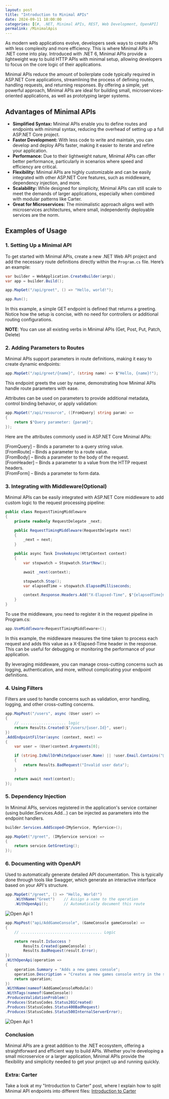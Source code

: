 ```yaml
---
layout: post
title: "Introduction to Minimal APIs"
date: 2024-09-11 18:00:00
categories: [C#, .NET, Minimal APIs, REST, Web Development, OpenAPI]
permalink: /MinimalApis
---
```

As modern web applications evolve, developers seek ways to create APIs with less complexity and more efficiency. This is where Minimal APIs in .NET come into play. Introduced with .NET 6, Minimal APIs provide a lightweight way to build HTTP APIs with minimal setup, allowing developers to focus on the core logic of their applications.

Minimal APIs reduce the amount of boilerplate code typically required in ASP.NET Core applications, streamlining the process of defining routes, handling requests, and returning responses. By offering a simple, yet powerful approach, Minimal APIs are ideal for building small, microservices-oriented applications, as well as prototyping larger systems.

## **Advantages of Minimal APIs**

- **Simplified Syntax:** Minimal APIs enable you to define routes and endpoints with minimal syntax, reducing the overhead of setting up a full ASP.NET Core project.
- **Faster Development:** With less code to write and maintain, you can develop and deploy APIs faster, making it easier to iterate and refine your application.
- **Performance:** Due to their lightweight nature, Minimal APIs can offer better performance, particularly in scenarios where speed and efficiency are critical.
- **Flexibility:** Minimal APIs are highly customizable and can be easily integrated with other ASP.NET Core features, such as middleware, dependency injection, and more.
- **Scalability:** While designed for simplicity, Minimal APIs can still scale to meet the demands of larger applications, especially when combined with modular patterns like Carter.
- **Great for Microservices:** The minimalistic approach aligns well with microservices architectures, where small, independently deployable services are the norm.

## **Examples of Usage**

### **1. Setting Up a Minimal API**

To get started with Minimal APIs, create a new .NET Web API project and add the necessary route definitions directly within the `Program.cs` file. Here’s an example:

```c#
var builder = WebApplication.CreateBuilder(args);
var app = builder.Build();

app.MapGet("/api/greet", () => "Hello, world!");

app.Run();
```

In this example, a simple GET endpoint is defined that returns a greeting. Notice how the setup is concise, with no need for controllers or additional routing configurations.

**NOTE**: You can use all existing verbs in Minimal APIs (Get, Post, Put, Patch, Delete)


### **2. Adding Parameters to Routes**

Minimal APIs support parameters in route definitions, making it easy to create dynamic endpoints:

```c#
app.MapGet("/api/greet/{name}", (string name) => $"Hello, {name}!");
```

This endpoint greets the user by name, demonstrating how Minimal APIs handle route parameters with ease.

Attributes can be used on parameters to provide additional metadata, control binding behavior, or apply validation:

```c#
app.MapGet("/api/resource", ([FromQuery] string param) =>
{
    return $"Query parameter: {param}";
});
```

Here are the attributes commonly used in ASP.NET Core Minimal APIs:

[FromQuery] – Binds a parameter to a query string value.  
[FromRoute] – Binds a parameter to a route value.  
[FromBody] – Binds a parameter to the body of the request.  
[FromHeader] – Binds a parameter to a value from the HTTP request headers.  
[FromForm] – Binds a parameter to form data.  

### **3. Integrating with Middleware(Optional)**

Minimal APIs can be easily integrated with ASP.NET Core middleware to add custom logic to the request processing pipeline:

```c#
public class RequestTimingMiddleware
{
    private readonly RequestDelegate _next;

    public RequestTimingMiddleware(RequestDelegate next)
    {
        _next = next;
    }

    public async Task InvokeAsync(HttpContext context)
    {
        var stopwatch = Stopwatch.StartNew();

        await _next(context);

        stopwatch.Stop();
        var elapsedTime = stopwatch.ElapsedMilliseconds;

        context.Response.Headers.Add("X-Elapsed-Time", $"{elapsedTime}ms");
    }
}
```

To use the middleware, you need to register it in the request pipeline in Program.cs:
```c#
app.UseMiddleware<RequestTimingMiddleware>();
```
In this example, the middleware measures the time taken to process each request and adds this value as a X-Elapsed-Time header in the response. This can be useful for debugging or monitoring the performance of your application.

By leveraging middleware, you can manage cross-cutting concerns such as logging, authentication, and more, without complicating your endpoint definitions.

### **4. Using Filters**
Filters are used to handle concerns such as validation, error handling, logging, and other cross-cutting concerns.
```c#
app.MapPost("/users", async (User user) =>
{
    // .................... logic
    return Results.Created($"/users/{user.Id}", user);
})
.AddEndpointFilter(async (context, next) =>
{
    var user = (User)context.Arguments[0];

    if (string.IsNullOrWhiteSpace(user.Name) || !user.Email.Contains("@"))
    {
        return Results.BadRequest("Invalid user data");
    }

    return await next(context);
});
```

### **5. Dependency Injection**
In Minimal APIs, services registered in the application's service container (using builder.Services.Add...) can be injected as parameters into the endpoint handlers.
```c#
builder.Services.AddScoped<IMyService, MyService>();
```

```c#
app.MapGet("/greet", (IMyService service) =>
{
    return service.GetGreeting();
});
```

### **6. Documenting with OpenAPI**
Used to automatically generate detailed API documentation. This is typically done through tools like Swagger, which generate an interactive interface based on your API's structure.

```c#
app.MapGet("/greet", () => "Hello, World!")
    .WithName("Greet")    // Assign a name to the operation
    .WithOpenApi();       // Automatically document this route
```
![Open Api 1](/assets/img/posts/swagger-open-api.png)

```c#
app.MapPost("api/AddGameConsole", (GameConsole gameConsole) =>
{
    // .................................... Logic

    return result.IsSuccess ?
        Results.Created(gameConsole) :
        Results.BadRequest(result.Error);
})
.WithOpenApi(operation =>
{
    operation.Summary = "Adds a new games console";
    operation.Description = "Creates a new games console entry in the system.";
    return operation;
})
.WithName(nameof(AddGameConsoleModule))
.WithTags(nameof(GameConsole))
.ProducesValidationProblem()
.Produces(StatusCodes.Status201Created)
.Produces(StatusCodes.Status400BadRequest)
.Produces(StatusCodes.Status500InternalServerError);
```
![Open Api 1](/assets/img/posts/swagger-open-api-detailed.png)

### **Conclusion**

Minimal APIs are a great addition to the .NET ecosystem, offering a straightforward and efficient way to build APIs. Whether you’re developing a small microservice or a larger application, Minimal APIs provide the flexibility and simplicity needed to get your project up and running quickly.

### **Extra: Carter**
Take a look at my "Introduction to Carter" post, where I explain how to split Minimal API endpoints into different files:
[Introduction to Carter](/Carter)
